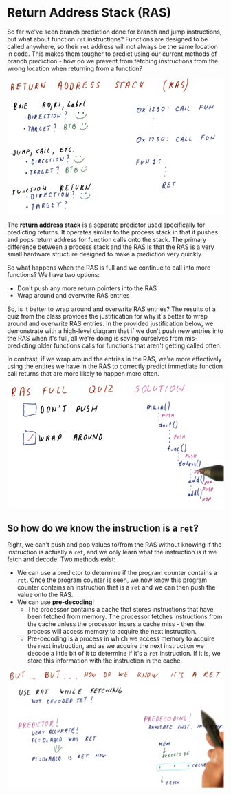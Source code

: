 # Return Address Stack (RAS)

So far we've seen branch prediction done for branch and jump instructions, but
what about function `ret` instructions? Functions are designed to be called
anywhere, so their `ret` address will not always be the same location in code.
This makes them tougher to predict using our current methods of branch
prediction - how do we prevent from fetching instructions from the wrong
location when returning from a function?

![return-address-stack](./img/return-address-stack.png)

The **return address stack** is a separate predictor used specifically for
predicting returns. It operates similar to the process stack in that it pushes
and pops return address for function calls onto the stack. The primary
difference between a process stack and the RAS is that the RAS is a very small
hardware structure designed to make a prediction very quickly.

So what happens when the RAS is full and we continue to call into more
functions? We have two options:

* Don't push any more return pointers into the RAS
* Wrap around and overwrite RAS entries

So, is it better to wrap around and overwrite RAS entries? The results of a quiz
from the class provides the justification for why it's better to wrap around
and overwrite RAS entries. In the provided justification below, we demonstrate
with a high-level diagram that if we don't push new entries into the RAS when
it's full, all we're doing is saving ourselves from mis-predicting older
functions calls for functions that aren't getting called often.

In contrast, if we wrap around the entries in the RAS, we're more effectively
using the entires we have in the RAS to correctly predict immediate function
call returns that are more likely to happen more often.

![ras-quiz](./img/ras-quiz.png)

## So how do we know the instruction is a `ret`?

Right, we can't push and pop values to/from the RAS without knowing if the
instruction is actually a `ret`, and we only learn what the instruction is if
we fetch and decode. Two methods exist:

* We can use a predictor to determine if the program counter contains a `ret`.
Once the program counter is seen, we now know this program counter contains an
instruction that is a `ret` and we can then push the value onto the RAS.
* We can use **pre-decoding**!
  * The processor contains a cache that stores instructions that have been
fetched from memory. The processor fetches instructions from the cache unless
the processor incurs a cache miss - then the process will access memory to
acquire the next instruction.
  * Pre-decoding is a process in which we access memory to acquire the next
instruction, and as we acquire the next instruction we decode a little bit of it
to determine if it's a `ret` instruction. If it is, we store this information 
with the instruction in the cache.

![pre-decoding](./img/pre-decoding.png)